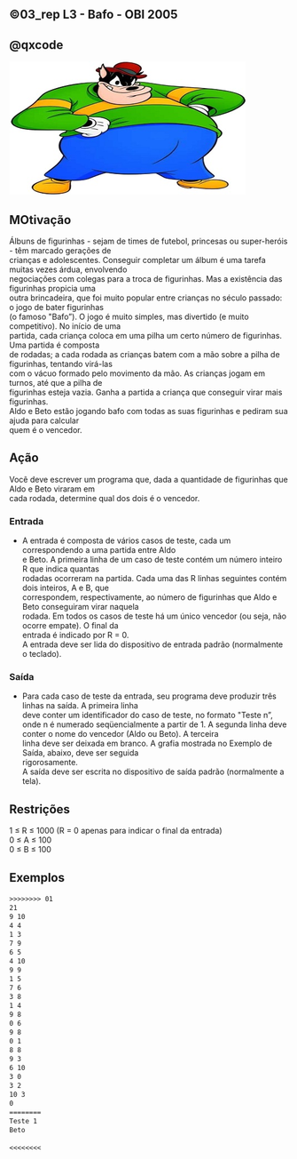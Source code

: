 ## ©03_rep L3 - Bafo - OBI 2005
## @qxcode

![](__capa.jpg)

## MOtivação

Álbuns de figurinhas - sejam de times de futebol, princesas ou super-heróis - têm marcado gerações de  
crianças e adolescentes. Conseguir completar um álbum é uma tarefa muitas vezes árdua, envolvendo  
negociações com colegas para a troca de figurinhas. Mas a existência das figurinhas propicia uma  
outra brincadeira, que foi muito popular entre crianças no século passado: o jogo de bater figurinhas  
(o famoso "Bafo”). O jogo é muito simples, mas divertido (e muito competitivo). No inı́cio de uma  
partida, cada criança coloca em uma pilha um certo número de figurinhas. Uma partida é composta  
de rodadas; a cada rodada as crianças batem com a mão sobre a pilha de figurinhas, tentando virá-las  
com o vácuo formado pelo movimento da mão. As crianças jogam em turnos, até que a pilha de  
figurinhas esteja vazia. Ganha a partida a criança que conseguir virar mais figurinhas.  
Aldo e Beto estão jogando bafo com todas as suas figurinhas e pediram sua ajuda para calcular  
quem é o vencedor.  
  
## Ação

Você deve escrever um programa que, dada a quantidade de figurinhas que Aldo e Beto viraram em  
cada rodada, determine qual dos dois é o vencedor.  
  
### Entrada

- A entrada é composta de vários casos de teste, cada um correspondendo a uma partida entre Aldo  
e Beto. A primeira linha de um caso de teste contém um número inteiro R que indica quantas  
rodadas ocorreram na partida. Cada uma das R linhas seguintes contém dois inteiros, A e B, que  
correspondem, respectivamente, ao número de figurinhas que Aldo e Beto conseguiram virar naquela  
rodada. Em todos os casos de teste há um único vencedor (ou seja, não ocorre empate). O final da  
entrada é indicado por R = 0.  
A entrada deve ser lida do dispositivo de entrada padrão (normalmente o teclado).  
  
### Saída

- Para cada caso de teste da entrada, seu programa deve produzir três linhas na saı́da. A primeira linha  
deve conter um identificador do caso de teste, no formato "Teste n”, onde n é numerado seqüencialmente a partir de 1. A segunda linha deve conter o nome do vencedor (Aldo ou Beto). A terceira  
linha deve ser deixada em branco. A grafia mostrada no Exemplo de Saı́da, abaixo, deve ser seguida  
rigorosamente.  
A saı́da deve ser escrita no dispositivo de saı́da padrão (normalmente a tela).  
  
## Restrições

1 ≤ R ≤ 1000 (R = 0 apenas para indicar o final da entrada)  
0 ≤ A ≤ 100  
0 ≤ B ≤ 100

## Exemplos

```
>>>>>>>> 01
21
9 10
4 4
1 3
7 9
6 5
4 10
9 9
1 5
7 6
3 8
1 4
9 8
0 6
9 8
0 1
8 8
9 3
6 10
3 0
3 2
10 3
0
========
Teste 1
Beto

<<<<<<<<
```

#